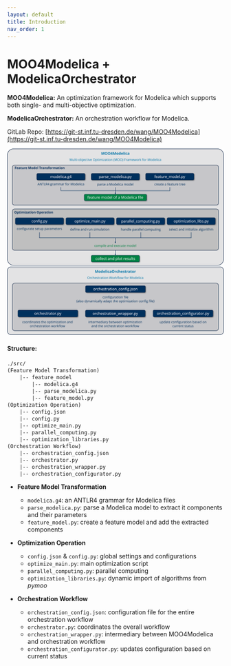 ```yaml
---
layout: default
title: Introduction
nav_order: 1
---
```


# MOO4Modelica + ModelicaOrchestrator

**MOO4Modelica:** An optimization framework for Modelica which supports both single- and multi-objective optimization.

**ModelicaOrchestrator:** An orchestration workflow for Modelica.

GitLab Repo: [https://git-st.inf.tu-dresden.de/wang/MOO4Modelica](https://git-st.inf.tu-dresden.de/wang/MOO4Modelica)

<img src="./assets/MOO4Modelica_framework.png" alt="framework" style="zoom:80%;" />

<img src="./assets/ModelicaOrchestrator.png" alt="workflow" style="zoom:80%;" />

#### Structure:

```
./src/ 
(Feature Model Transformation)
	|-- feature_model
		|-- modelica.g4
		|-- parse_modelica.py
		|-- feature_model.py
(Optimization Operation)
	|-- config.json
	|-- config.py
	|-- optimize_main.py 
	|-- parallel_computing.py
	|-- optimization_libraries.py
(Orchestration Workflow)
	|-- orchestration_config.json
	|-- orchestrator.py
	|-- orchestration_wrapper.py
	|-- orchestration_configurator.py
```

* **Feature Model Transformation**
  * `modelica.g4`: an ANTLR4 grammar for Modelica files
  * `parse_modelica.py`: parse a Modelica model to extract it components and their parameters
  * `feature_model.py`: create a feature model and add the extracted components
* **Optimization Operation**
  * `config.json` & `config.py`: global settings and configurations
  * `optimize_main.py`: main optimization script
  * `parallel_computing.py`: parallel computing
  * `optimization_libraries.py`: dynamic import of algorithms from *pymoo*

* **Orchestration Workflow**
  * `orchestration_config.json`: configuration file for the entire orchestration workflow
  * `orchestrator.py`: coordinates the overall workflow
  * `orchestration_wrapper.py`: intermediary between MOO4Modelica and orchestration workflow
  * `orchestration_configurator.py`: updates configuration based on current status
